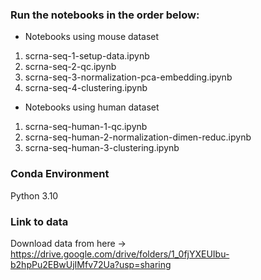 ### Run the notebooks in the order below:
* Notebooks using mouse dataset
1. scrna-seq-1-setup-data.ipynb
2. scrna-seq-2-qc.ipynb
3. scrna-seq-3-normalization-pca-embedding.ipynb
4. scrna-seq-4-clustering.ipynb
* Notebooks using human dataset
1. scrna-seq-human-1-qc.ipynb 
2. scrna-seq-human-2-normalization-dimen-reduc.ipynb 
3. scrna-seq-human-3-clustering.ipynb

### Conda Environment
Python 3.10

### Link to data
Download data from here ->
https://drive.google.com/drive/folders/1_0fjYXEUIbu-b2hpPu2EBwUjIMfv72Ua?usp=sharing



